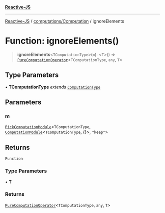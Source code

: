 [**Reactive-JS**](../../../README.md)

***

[Reactive-JS](../../../README.md) / [computations/Computation](../README.md) / ignoreElements

# Function: ignoreElements()

> **ignoreElements**\<`TComputationType`\>(`m`): \<`T`\>() => [`PureComputationOperator`](../../type-aliases/PureComputationOperator.md)\<`TComputationType`, `any`, `T`\>

## Type Parameters

• **TComputationType** *extends* [`ComputationType`](../../type-aliases/ComputationType.md)

## Parameters

### m

[`PickComputationModule`](../../type-aliases/PickComputationModule.md)\<`TComputationType`, [`ComputationModule`](../../interfaces/ComputationModule.md)\<`TComputationType`, \{\}\>, `"keep"`\>

## Returns

`Function`

### Type Parameters

• **T**

### Returns

[`PureComputationOperator`](../../type-aliases/PureComputationOperator.md)\<`TComputationType`, `any`, `T`\>
